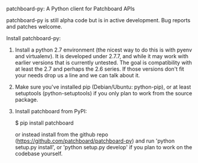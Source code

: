 patchboard-py: A Python client for Patchboard APIs


patchboard-py is still alpha code but is in active development. Bug reports and
patches welcome.


Install patchboard-py:

1. Install a python 2.7 environment (the nicest way to do this is with pyenv
   and virtualenv).  It is developed under 2.7.7, and while it may work with
   earlier versions that is currently untested. The goal is compatibility with
   at least the 2.7 and perhaps the 2.6 series. If those versions don't fit
   your needs drop us a line and we can talk about it.

2. Make sure you've installed pip (Debian/Ubuntu: python-pip), or at least
   setuptools (python-setuptools) if you only plan to work from the source
   package.

3. Install patchboard from PyPI:

    $ pip install patchboard

   or instead install from the github repo
   (https://github.com/patchboard/patchboard-py) and run 'python setup.py
   install', or 'python setup.py develop' if you plan to work on the codebase
   yourself.
